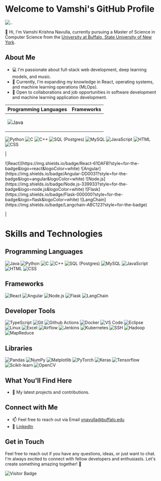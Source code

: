 # Welcome to Vamshi's GitHub Profile

![..](https://github.com/krish-navulla/krish-navulla/blob/main/ezgif.com-video-to-gif.gif) 

👋 Hi, I'm Vamshi Krishna Navulla, currently pursuing a Master of Science in Computer Science from the [University at Buffalo, State University of New York](https://engineering.buffalo.edu/computer-science-engineering.html).

## About Me

-   💻 I'm passionate about full-stack web development, deep learning models, and music.
-   🌱 Currently, I'm expanding my knowledge in React, operating systems, and machine learning operations (MLOps).
-   💼 Open to collaborations and job opportunities in software development and machine learning application development.

|Programming Languages|Frameworks|
|-----------|-----------|
|<p>![Java](https://img.shields.io/badge/Java-007396?style=for-the-badge&logo=java&logoColor=white)
![Python](https://img.shields.io/badge/Python-3776AB?style=for-the-badge&logo=python&logoColor=white)
![C](https://img.shields.io/badge/C-A8B9CC?style=for-the-badge&logo=c&logoColor=white)
![C++](https://img.shields.io/badge/C++-00599C?style=for-the-badge&logo=c%2B%2B&logoColor=white)
![SQL (Postgres)](https://img.shields.io/badge/SQL%20(Postgres)-336791?style=for-the-badge&logo=postgresql&logoColor=white)
![MySQL](https://img.shields.io/badge/MySQL-4479A1?style=for-the-badge&logo=mysql&logoColor=white)
![JavaScript](https://img.shields.io/badge/JavaScript-F7DF1E?style=for-the-badge&logo=javascript&logoColor=black)
![HTML](https://img.shields.io/badge/HTML-E34F26?style=for-the-badge&logo=html5&logoColor=white)
![CSS](https://img.shields.io/badge/CSS-1572B6?style=for-the-badge&logo=css3&logoColor=white)
</p>|<p>![React](https://img.shields.io/badge/React-61DAFB?style=for-the-badge&logo=react&logoColor=white)
![Angular](https://img.shields.io/badge/Angular-DD0031?style=for-the-badge&logo=angular&logoColor=white)
![Node.js](https://img.shields.io/badge/Node.js-339933?style=for-the-badge&logo=node.js&logoColor=white)
![Flask](https://img.shields.io/badge/Flask-000000?style=for-the-badge&logo=flask&logoColor=white)
![LangChain](https://img.shields.io/badge/Langchain-ABC123?style=for-the-badge)
</p>|


# Skills and Technologies

## Programming Languages

![Java](https://img.shields.io/badge/Java-007396?style=for-the-badge&logo=java&logoColor=white)
![Python](https://img.shields.io/badge/Python-3776AB?style=for-the-badge&logo=python&logoColor=white)
![C](https://img.shields.io/badge/C-A8B9CC?style=for-the-badge&logo=c&logoColor=white)
![C++](https://img.shields.io/badge/C++-00599C?style=for-the-badge&logo=c%2B%2B&logoColor=white)
![SQL (Postgres)](https://img.shields.io/badge/SQL%20(Postgres)-336791?style=for-the-badge&logo=postgresql&logoColor=white)
![MySQL](https://img.shields.io/badge/MySQL-4479A1?style=for-the-badge&logo=mysql&logoColor=white)
![JavaScript](https://img.shields.io/badge/JavaScript-F7DF1E?style=for-the-badge&logo=javascript&logoColor=black)
![HTML](https://img.shields.io/badge/HTML-E34F26?style=for-the-badge&logo=html5&logoColor=white)
![CSS](https://img.shields.io/badge/CSS-1572B6?style=for-the-badge&logo=css3&logoColor=white)

## Frameworks

![React](https://img.shields.io/badge/React-61DAFB?style=for-the-badge&logo=react&logoColor=white)
![Angular](https://img.shields.io/badge/Angular-DD0031?style=for-the-badge&logo=angular&logoColor=white)
![Node.js](https://img.shields.io/badge/Node.js-339933?style=for-the-badge&logo=node.js&logoColor=white)
![Flask](https://img.shields.io/badge/Flask-000000?style=for-the-badge&logo=flask&logoColor=white)
![LangChain](https://img.shields.io/badge/Langchain-ABC123?style=for-the-badge)

## Developer Tools

![TypeScript](https://img.shields.io/badge/TypeScript-007ACC?style=for-the-badge&logo=typescript&logoColor=white)
![Git](https://img.shields.io/badge/Git-F05032?style=for-the-badge&logo=git&logoColor=white)
![Github Actions](https://img.shields.io/badge/Github%20Actions-2088FF?style=for-the-badge&logo=github-actions&logoColor=white)
![Docker](https://img.shields.io/badge/Docker-2496ED?style=for-the-badge&logo=docker&logoColor=white)
![VS Code](https://img.shields.io/badge/VS%20Code-007ACC?style=for-the-badge&logo=visual-studio-code&logoColor=white)
![Eclipse](https://img.shields.io/badge/Eclipse-2C2255?style=for-the-badge&logo=eclipse&logoColor=white)
![Linux](https://img.shields.io/badge/Linux-FCC624?style=for-the-badge&logo=linux&logoColor=black)
 ![Excel](https://img.shields.io/badge/Excel-217346?style=for-the-badge&logo=microsoft-excel&logoColor=white)
 ![Airflow](https://img.shields.io/badge/Airflow-017CEE?style=for-the-badge&logo=apache-airflow&logoColor=white)
 ![Jenkins](https://img.shields.io/badge/Jenkins-D24939?style=for-the-badge&logo=jenkins&logoColor=white)
 ![Kubernetes](https://img.shields.io/badge/Kubernetes-326CE5?style=for-the-badge&logo=kubernetes&logoColor=white)
 ![SSH](https://img.shields.io/badge/SSH-000000?style=for-the-badge&logo=ssh&logoColor=white)
 ![Hadoop](https://img.shields.io/badge/Hadoop-FF6600?style=for-the-badge&logo=hadoop&logoColor=white)
 ![MapReduce](https://img.shields.io/badge/MapReduce-FF6600?style=for-the-badge&logo=mapreduce&logoColor=white)

## Libraries

 ![Pandas](https://img.shields.io/badge/Pandas-150458?style=for-the-badge&logo=pandas&logoColor=white)
 ![NumPy](https://img.shields.io/badge/NumPy-013243?style=for-the-badge&logo=numpy&logoColor=white)
 ![Matplotlib](https://img.shields.io/badge/Matplotlib-115570?style=for-the-badge&logo=matplotlib&logoColor=white)
 ![PyTorch](https://img.shields.io/badge/PyTorch-EE4C2C?style=for-the-badge&logo=pytorch&logoColor=white)
 ![Keras](https://img.shields.io/badge/Keras-D00000?style=for-the-badge&logo=keras&logoColor=white)
 ![Tensorflow](https://img.shields.io/badge/Tensorflow-FF6F00?style=for-the-badge&logo=tensorflow&logoColor=white)
 ![Scikit-learn](https://img.shields.io/badge/Scikit-learn-F7931E?style=for-the-badge&logo=scikit-learn&logoColor=white)
 ![OpenCV](https://img.shields.io/badge/OpenCV-5C3EE8?style=for-the-badge&logo=opencv&logoColor=white)

## What You'll Find Here

-   🚀 My latest projects and contributions.

## Connect with Me

-   📫 Feel free to reach out via Email vnavulla@buffalo.edu
-   🔗 [LinkedIn](https://www.linkedin.com/in/vamshi-navulla-krishna/)

## Get in Touch

Feel free to reach out if you have any questions, ideas, or just want to chat. I'm always excited to connect with fellow developers and enthusiasts. Let's create something amazing together! 🚀

![Visitor Badge](https://visitor-badge.laobi.icu/badge?page_id=krish-navulla.krish-navulla)
